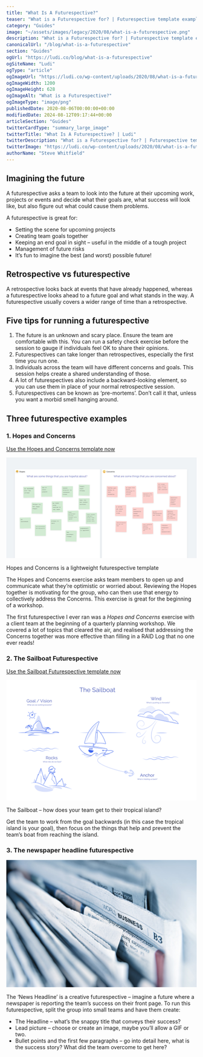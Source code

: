 ```yaml
---
title: "What Is A Futurespective?"
teaser: "What is a Futurespective for? | Futurespective template examples"
category: "Guides"
image: "~/assets/images/legacy/2020/08/what-is-a-futurespective.png"
description: "What is a Futurespective for? | Futurespective template examples"
canonicalUrl: "/blog/what-is-a-futurespective"
section: "Guides"
ogUrl: "https://ludi.co/blog/what-is-a-futurespective"
ogSiteName: "Ludi"
ogType: "article"
ogImageUrl: "https://ludi.co/wp-content/uploads/2020/08/what-is-a-futurespective.png"
ogImageWidth: 1200
ogImageHeight: 628
ogImageAlt: "What is a Futurespective?"
ogImageType: "image/png"
publishedDate: 2020-08-06T00:00:00+00:00
modifiedDate: 2024-08-12T09:17:44+00:00
articleSection: "Guides"
twitterCardType: "summary_large_image"
twitterTitle: "What Is A Futurespective? | Ludi"
twitterDescription: "What is a Futurespective for? | Futurespective template examples"
twitterImage: "https://ludi.co/wp-content/uploads/2020/08/what-is-a-futurespective.png"
authorName: "Steve Whitfield"
---
```


## Imagining the future

A futurespective asks a team to look into the future at their upcoming work, projects or events and decide what their goals are, what success will look like, but also figure out what could cause them problems.

A futurespective is great for:

- Setting the scene for upcoming projects
- Creating team goals together
- Keeping an end goal in sight – useful in the middle of a tough project
- Management of future risks
- It’s fun to imagine the best (and worst) possible future!

## Retrospective vs futurespective

A retrospective looks back at events that have already happened, whereas a futurespective looks ahead to a future goal and what stands in the way. A futurespective usually covers a wider range of time than a retrospective.

## Five tips for running a futurespective

1.  The future is an unknown and scary place. Ensure the team are comfortable with this. You can run a safety check exercise before the session to gauge if individuals feel OK to share their opinions.
2.  Futurespectives can take longer than retrospectives, especially the first time you run one.
3.  Individuals across the team will have different concerns and goals. This session helps create a shared understanding of those.
4.  A lot of futurespectives also include a backward-looking element, so you can use them in place of your normal retrospective session.
5.  Futurespectives can be known as ‘pre-mortems’. Don’t call it that, unless you want a morbid smell hanging around.

## Three futurespective examples

### 1\. Hopes and Concerns

[Use the Hopes and Concerns template now](https://ludi.co/BOTYPMZZ370W)

![](../../assets/images/legacy/2023/05/5f31712663b9d18f7a7f3a6a_Hopes-and-Concerns-retro.png)

Hopes and Concerns is a lightweight futurespective template

The Hopes and Concerns exercise asks team members to open up and communicate what they’re optimistic or worried about. Reviewing the Hopes together is motivating for the group, who can then use that energy to collectively address the Concerns. This exercise is great for the beginning of a workshop.

The first futurespective I ever ran was a _Hopes and Concerns_ exercise with a client team at the beginning of a quarterly planning workshop. We covered a lot of topics that cleared the air, and realised that addressing the Concerns together was more effective than filling in a RAID Log that no one ever reads!

### 2\. The Sailboat Futurespective

[Use the Sailboat Futurespective template now](https://ludi.co/BO6B8SOH6DL5)

![](../../assets/images/legacy/2023/05/5f3170dfe0a2e4670f2b58eb_Sailboat-futurespective.png)

The Sailboat – how does your team get to their tropical island?

Get the team to work from the goal backwards (in this case the tropical island is your goal), then focus on the things that help and prevent the team’s boat from reaching the island.

### 3\. The newspaper headline futurespective

![](../../assets/images/legacy/2023/05/5f3a9dd24fdb90af0aece398_Newspaper.jpg)

The ‘News Headline’ is a creative futurespective – imagine a future where a newspaper is reporting the team’s success on their front page. To run this futurespective, split the group into small teams and have them create:

- The Headline – what’s the snappy title that conveys their success?
- Lead picture – choose or create an image, maybe you’ll allow a GIF or two.
- Bullet points and the first few paragraphs – go into detail here, what is the success story? What did the team overcome to get here?
